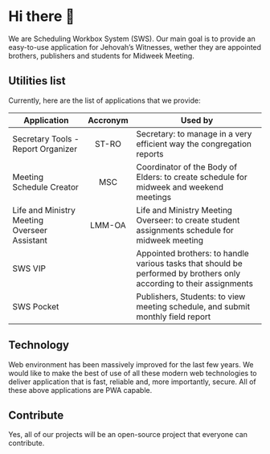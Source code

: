 # Hi there 👋

We are Scheduling Workbox System (SWS). Our main goal is to provide an easy-to-use application for Jehovah’s Witnesses, wether they are appointed brothers, publishers and students for Midweek Meeting.

## Utilities list

Currently, here are the list of applications that we provide:

| Application                                   | Accronym  | Used by |
| --------------------------------------------- | :-------: | ----------- |
| Secretary Tools - Report Organizer            | ST-RO     | Secretary: to manage in a very efficient way the congregation reports |
| Meeting Schedule Creator                      | MSC       | Coordinator of the Body of Elders: to create schedule for midweek and weekend meetings |
| Life and Ministry Meeting Overseer Assistant  | LMM-OA    | Life and Ministry Meeting Overseer: to create student assignments schedule for midweek meeting |
| SWS VIP                                       |           | Appointed brothers: to handle various tasks that should be performed by brothers only according to their assignments |
| SWS Pocket                                    |           | Publishers, Students: to view meeting schedule, and submit monthly field report |

## Technology

Web environment has been massively improved for the last few years. We would like to make the best of use of all these modern web technologies to deliver application that is fast, reliable and, more importantly, secure. All of these above applications are PWA capable.

## Contribute

Yes, all of our projects will be an open-source project that everyone can contribute.
